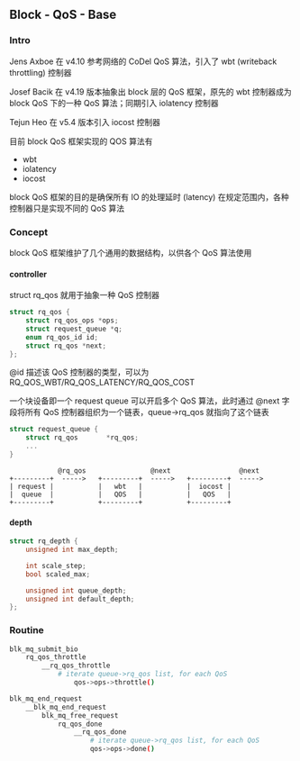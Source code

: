 ## Block - QoS - Base

### Intro

Jens Axboe 在 v4.10 参考网络的 CoDel QoS 算法，引入了 wbt (writeback throttling) 控制器

Josef Bacik 在 v4.19 版本抽象出 block 层的 QoS 框架，原先的 wbt 控制器成为 block QoS 下的一种 QoS 算法；同期引入 iolatency 控制器

Tejun Heo 在 v5.4 版本引入 iocost 控制器


目前 block QoS 框架实现的 QOS 算法有

- wbt
- iolatency
- iocost

block QoS 框架的目的是确保所有 IO 的处理延时 (latency) 在规定范围内，各种控制器只是实现不同的 QoS 算法


### Concept

block QoS 框架维护了几个通用的数据结构，以供各个 QoS 算法使用

#### controller

struct rq_qos 就用于抽象一种 QoS 控制器

```c
struct rq_qos {
	struct rq_qos_ops *ops;
	struct request_queue *q;
	enum rq_qos_id id;
	struct rq_qos *next;
};
```

@id 描述该 QoS 控制器的类型，可以为 RQ_QOS_WBT/RQ_QOS_LATENCY/RQ_QOS_COST

一个块设备即一个 request queue 可以开启多个 QoS 算法，此时通过 @next 字段将所有 QoS 控制器组织为一个链表，queue->rq_qos 就指向了这个链表

```c
struct request_queue {
	struct rq_qos		*rq_qos;
	...
}
```

```
            @rq_qos                @next                 @next
+---------+  ----->   +---------+  ----->   +---------+  ----->
| request |           |   wbt   |           |  iocost |
|  queue  |           |   QOS   |           |   QOS   |
+---------+           +---------+           +---------+

```


#### depth

```c
struct rq_depth {
	unsigned int max_depth;

	int scale_step;
	bool scaled_max;

	unsigned int queue_depth;
	unsigned int default_depth;
};
```


### Routine

```sh
blk_mq_submit_bio
    rq_qos_throttle
        __rq_qos_throttle
            # iterate queue->rq_qos list, for each QoS 
                qos->ops->throttle()
```


```sh
blk_mq_end_request
    __blk_mq_end_request
        blk_mq_free_request
            rq_qos_done
                __rq_qos_done
                    # iterate queue->rq_qos list, for each QoS 
                    qos->ops->done()
```

